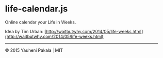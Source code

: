 # life-calendar.js
Online calendar your Life in Weeks.



Idea by Tim Urban: [http://waitbutwhy.com/2014/05/life-weeks.html](http://waitbutwhy.com/2014/05/life-weeks.html)

---
&copy; 2015 Yauheni Pakala | MIT
